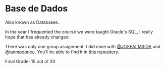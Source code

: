 # Base de Dados

Also known as Databases.

In the year I frequented the course we were taught Oracle's SQL, I really hope that has already changed.

There was only one group assignment. I did mine with [@JOSEALM3IDA](https://github.com/JOSEALM3IDA) and [@ianmooonee](https://github.com/ianmooonee). You'll be able to find it in [this repository](https://github.com/JOSEALM3IDA/Material-ISEC/tree/main/BD-2020/Trabalho).

Final Grade: 15 out of 20